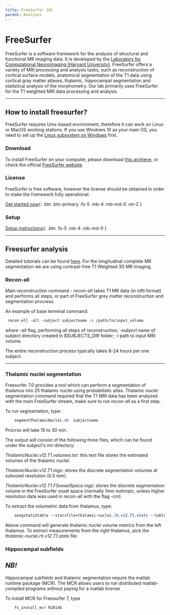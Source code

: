 ```yaml
---
title: FreeSurfer 101
parent: Analyses
---
```


# FreeSurfer
FreeSurfer is a software framework for the analysis of structural and functional MR imaging data. It is developed by the [Laboratory for Computational Neuroimaging (Harvard University)](https://martinos.org/). FreeSurfer offers a variety of MRI processing and analysis tasks, such as reconstruction of cortical surface models, anatomical segmentation of the T1 data using cortical gray matter atlases, thalamic, hippocampal segmentation and statistical analysis of the morphometry. Our lab primarily uses FreeSurfer for the T1 weighted MRI data processing and analysis.

---

## How to install freesurfer?
FreeSurfer requires Unix-based environment, therefore it can work on Linux or MacOS working stations. If you use Windows 10 as your main OS, you need to set up the [Linux subsystem on Windows](https://hungs.github.io/hodaie/computing/setup.html) first.

### Download
To install FreeSurfer on your computer, please download [this archieve](https://surfer.nmr.mgh.harvard.edu/pub/dist/freesurfer/7.1.1/freesurfer-linux-centos6_x86_64-7.1.1.tar.gz), or check the official [FreeSurfer website](https://freesurfer.net).

### License

FreeSurfer is free software, however the license  should be obtained in order to make the framework fully operational.

[Get started now](https://surfer.nmr.mgh.harvard.edu/registration.html){: .btn .btn-primary .fs-5 .mb-4 .mb-md-0 .mr-2 }


### Setup

[Setup instructions](https://hungs.github.io/hodaie/analyses/setup-freesurfer.html){: .btn .fs-5 .mb-4 .mb-md-0 }


---

## Freesurfer analysis


Detailed tutorials can be found [here](https://surfer.nmr.mgh.harvard.edu/fswiki/Tutorials).
For the longitudinal complete MR segmentation we are using contrast-free T1 Weighted 3D MR imaging.

### Recon-all
Main reconstruction command - _recon-all_ takes T1 MR data (in nifti format) and performs all steps, or part of FreeSurfer grey matter reconstruction and segmentation procress.

An example of base terminal command:

```scss
 recon-all -all -subject subjectname -i /path/to/input_volume 
 ```
where _-all_ flag, performing all steps of reconstruction; _-subject_ name of subject directory created in $SUBJECTS_DIR folder; _-i_ path to input MRI volume.

The entire reconstruction process typically takes 8-24 hours per one subject.


---

### Thalamic nuclei segmentation 

Freesurfer 7.0 provides a tool which can perform a segmentation of thalamus into 25 thalamic nuclei using probabilistic atlas. 
Thalamic nuclei segmentation command required that the T1 MRI data has been analyzed with the main FreeSurfer stream, make sure to run _recon-all_ as a first step.

To run segmentation, type:

```scss
    segmentThalamicNuclei.sh  subjectname
```
Procrss will take 15 to 30 min.

The output will consist of the following three files, which can be found under the subject's mri directory:

_ThalamicNuclei.v12.T1.volumes.txt_: this text file stores the estimated volumes of the thalamic nuclei.

_ThalamicNuclei.v12.T1.mgz_: stores the discrete segmentation volumes at subvoxel resolution (0.5 mm).

_ThalamicNuclei.v12.T1.FSvoxelSpace.mgz_: stores the discrete segmentation volume in the FreeSurfer voxel space (normally 1mm isotropic, unless higher resolution data was used in recon-all with the flag -cm).

To extract the volumetric data from thalamus, type:
```scss
    asegstats2table --statsfile=thalamic-nuclei.lh.v12.T1.stats --tablefile=path/to/output/directory/tablefile.txt --subjects subjectname1 subjectname2
```
Above command will generate thalamic nuclei volume metrics from the left thalamus. To extract measurements from the right thalamus, pick the _thalamic-nuclei.rh.v12.T1.stats_ file.

### Hippocampal subfields





## _NB!_
Hippocampal subfields and thalamic segmentation require the matlab runtime package (MCR). The MCR allows users to run distributed matlab-compiled programs without paying for a matlab license

To install MCR for Freesurfer 7, type 
```scss
    fs_install_mcr R2014b
```